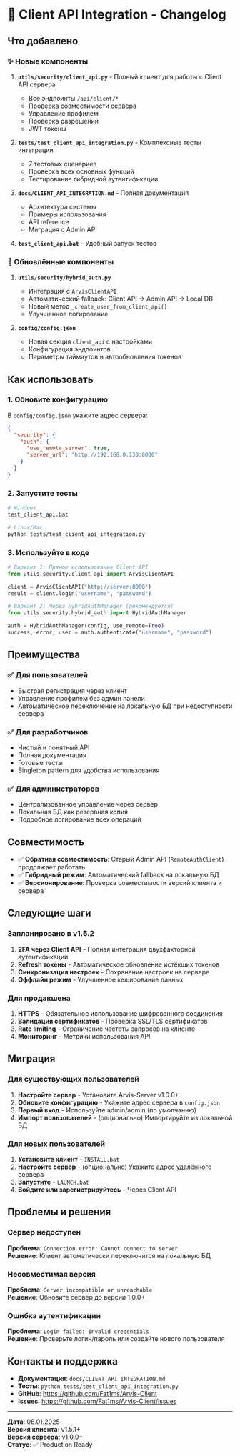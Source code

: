 # 🎉 Client API Integration - Changelog

## Что добавлено

### ✨ Новые компоненты

1. **`utils/security/client_api.py`** - Полный клиент для работы с Client API сервера
   - Все эндпоинты `/api/client/*`
   - Проверка совместимости сервера
   - Управление профилем
   - Проверка разрешений
   - JWT токены

2. **`tests/test_client_api_integration.py`** - Комплексные тесты интеграции
   - 7 тестовых сценариев
   - Проверка всех основных функций
   - Тестирование гибридной аутентификации

3. **`docs/CLIENT_API_INTEGRATION.md`** - Полная документация
   - Архитектура системы
   - Примеры использования
   - API reference
   - Миграция с Admin API

4. **`test_client_api.bat`** - Удобный запуск тестов

### 🔄 Обновлённые компоненты

1. **`utils/security/hybrid_auth.py`**
   - Интеграция с `ArvisClientAPI`
   - Автоматический fallback: Client API → Admin API → Local DB
   - Новый метод `_create_user_from_client_api()`
   - Улучшенное логирование

2. **`config/config.json`**
   - Новая секция `client_api` с настройками
   - Конфигурация эндпоинтов
   - Параметры таймаутов и автообновления токенов

## Как использовать

### 1. Обновите конфигурацию

В `config/config.json` укажите адрес сервера:

```json
{
  "security": {
    "auth": {
      "use_remote_server": true,
      "server_url": "http://192.168.0.130:8000"
    }
  }
}
```

### 2. Запустите тесты

```bash
# Windows
test_client_api.bat

# Linux/Mac
python tests/test_client_api_integration.py
```

### 3. Используйте в коде

```python
# Вариант 1: Прямое использование Client API
from utils.security.client_api import ArvisClientAPI

client = ArvisClientAPI("http://server:8000")
result = client.login("username", "password")

# Вариант 2: Через HybridAuthManager (рекомендуется)
from utils.security.hybrid_auth import HybridAuthManager

auth = HybridAuthManager(config, use_remote=True)
success, error, user = auth.authenticate("username", "password")
```

## Преимущества

### ✅ Для пользователей
- Быстрая регистрация через клиент
- Управление профилем без админ панели
- Автоматическое переключение на локальную БД при недоступности сервера

### ✅ Для разработчиков
- Чистый и понятный API
- Полная документация
- Готовые тесты
- Singleton pattern для удобства использования

### ✅ Для администраторов
- Централизованное управление через сервер
- Локальная БД как резервная копия
- Подробное логирование всех операций

## Совместимость

- ✅ **Обратная совместимость**: Старый Admin API (`RemoteAuthClient`) продолжает работать
- ✅ **Гибридный режим**: Автоматический fallback на локальную БД
- ✅ **Версионирование**: Проверка совместимости версий клиента и сервера

## Следующие шаги

### Запланировано в v1.5.2

1. **2FA через Client API** - Полная интеграция двухфакторной аутентификации
2. **Refresh токены** - Автоматическое обновление истёкших токенов
3. **Синхронизация настроек** - Сохранение настроек на сервере
4. **Оффлайн режим** - Улучшенное кеширование данных

### Для продакшена

1. **HTTPS** - Обязательное использование шифрованного соединения
2. **Валидация сертификатов** - Проверка SSL/TLS сертификатов
3. **Rate limiting** - Ограничение частоты запросов на клиенте
4. **Мониторинг** - Метрики использования API

## Миграция

### Для существующих пользователей

1. **Настройте сервер** - Установите Arvis-Server v1.0.0+
2. **Обновите конфигурацию** - Укажите адрес сервера в `config.json`
3. **Первый вход** - Используйте admin/admin (по умолчанию)
4. **Импорт пользователей** - (опционально) Импортируйте из локальной БД

### Для новых пользователей

1. **Установите клиент** - `INSTALL.bat`
2. **Настройте сервер** - (опционально) Укажите адрес удалённого сервера
3. **Запустите** - `LAUNCH.bat`
4. **Войдите или зарегистрируйтесь** - Через Client API

## Проблемы и решения

### Сервер недоступен
**Проблема**: `Connection error: Cannot connect to server`  
**Решение**: Клиент автоматически переключится на локальную БД

### Несовместимая версия
**Проблема**: `Server incompatible or unreachable`  
**Решение**: Обновите сервер до версии 1.0.0+

### Ошибка аутентификации
**Проблема**: `Login failed: Invalid credentials`  
**Решение**: Проверьте логин/пароль или создайте нового пользователя

## Контакты и поддержка

- **Документация**: `docs/CLIENT_API_INTEGRATION.md`
- **Тесты**: `python tests/test_client_api_integration.py`
- **GitHub**: https://github.com/Fat1ms/Arvis-Client
- **Issues**: https://github.com/Fat1ms/Arvis-Client/issues

---

**Дата**: 08.01.2025  
**Версия клиента**: v1.5.1+  
**Версия сервера**: v1.0.0+  
**Статус**: ✅ Production Ready
